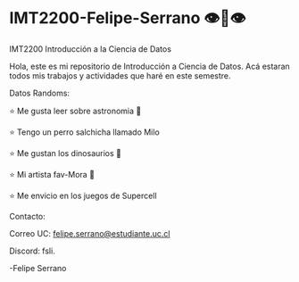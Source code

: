 # IMT2200-Felipe-Serrano 👁👅👁
IMT2200 Introducción a la Ciencia de Datos

Hola, este es mi repositorio de Introducción a Ciencia de Datos. Acá estaran todos mis trabajos y actividades que haré en este semestre.


Datos Randoms:

⭐ Me gusta leer sobre astronomia 🌠

⭐ Tengo un perro salchicha llamado Milo

⭐ Me gustan los dinosaurios 🦕

⭐ Mi artista fav-Mora 🍇

⭐ Me envicio en los juegos de Supercell



Contacto:

Correo UC: felipe.serrano@estudiante.uc.cl

Discord: fsli.


-Felipe Serrano
